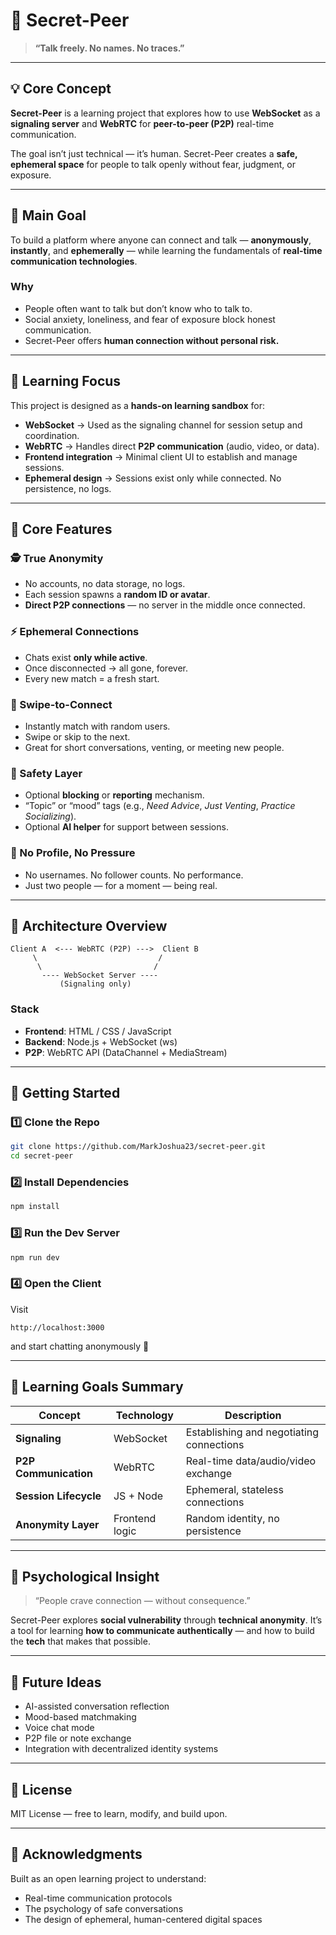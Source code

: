 

# 💬 Secret-Peer

> **“Talk freely. No names. No traces.”**

---

## 💡 Core Concept

**Secret-Peer** is a learning project that explores how to use **WebSocket** as a **signaling server** and **WebRTC** for **peer-to-peer (P2P)** real-time communication.

The goal isn’t just technical — it’s human. Secret-Peer creates a **safe, ephemeral space** for people to talk openly without fear, judgment, or exposure.

---

## 🎯 Main Goal

To build a platform where anyone can connect and talk — **anonymously**, **instantly**, and **ephemerally** — while learning the fundamentals of **real-time communication technologies**.

### Why

* People often want to talk but don’t know who to talk to.
* Social anxiety, loneliness, and fear of exposure block honest communication.
* Secret-Peer offers **human connection without personal risk.**

---

## 🧠 Learning Focus

This project is designed as a **hands-on learning sandbox** for:

* **WebSocket** → Used as the signaling channel for session setup and coordination.
* **WebRTC** → Handles direct **P2P communication** (audio, video, or data).
* **Frontend integration** → Minimal client UI to establish and manage sessions.
* **Ephemeral design** → Sessions exist only while connected. No persistence, no logs.

---

## 🔑 Core Features

### 🕵️ True Anonymity

* No accounts, no data storage, no logs.
* Each session spawns a **random ID or avatar**.
* **Direct P2P connections** — no server in the middle once connected.

### ⚡ Ephemeral Connections

* Chats exist **only while active**.
* Once disconnected → all gone, forever.
* Every new match = a fresh start.

### 🔄 Swipe-to-Connect 

* Instantly match with random users.
* Swipe or skip to the next.
* Great for short conversations, venting, or meeting new people.

### 🧱 Safety Layer

* Optional **blocking** or **reporting** mechanism.
* “Topic” or “mood” tags (e.g., *Need Advice*, *Just Venting*, *Practice Socializing*).
* Optional **AI helper** for support between sessions.

### 🌿 No Profile, No Pressure

* No usernames. No follower counts. No performance.
* Just two people — for a moment — being real.

---

## 🧩 Architecture Overview

```
Client A  <--- WebRTC (P2P) --->  Client B
     \                           /
      \                         /
       ---- WebSocket Server ----
           (Signaling only)
```

### Stack

* **Frontend**: HTML / CSS / JavaScript
* **Backend**: Node.js + WebSocket (ws)
* **P2P**: WebRTC API (DataChannel + MediaStream)

---

## 🧰 Getting Started

### 1️⃣ Clone the Repo

```bash
git clone https://github.com/MarkJoshua23/secret-peer.git
cd secret-peer
```

### 2️⃣ Install Dependencies

```bash
npm install
```

### 3️⃣ Run the Dev Server

```bash
npm run dev
```

### 4️⃣ Open the Client

Visit

```
http://localhost:3000
```

and start chatting anonymously 👻

---

## 🧭 Learning Goals Summary

| Concept               | Technology     | Description                              |
| --------------------- | -------------- | ---------------------------------------- |
| **Signaling**         | WebSocket      | Establishing and negotiating connections |
| **P2P Communication** | WebRTC         | Real-time data/audio/video exchange      |
| **Session Lifecycle** | JS + Node      | Ephemeral, stateless connections         |
| **Anonymity Layer**   | Frontend logic | Random identity, no persistence          |

---

## 🌱 Psychological Insight

> “People crave connection — without consequence.”

Secret-Peer explores **social vulnerability** through **technical anonymity**.
It’s a tool for learning **how to communicate authentically** — and how to build the **tech** that makes that possible.

---

## 🧩 Future Ideas

* AI-assisted conversation reflection
* Mood-based matchmaking
* Voice chat mode
* P2P file or note exchange
* Integration with decentralized identity systems

---

## 📜 License

MIT License — free to learn, modify, and build upon.

---

## 🙌 Acknowledgments

Built as an open learning project to understand:

* Real-time communication protocols
* The psychology of safe conversations
* The design of ephemeral, human-centered digital spaces


